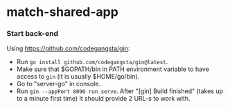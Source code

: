 # match-shared-app

### Start back-end

Using https://github.com/codegangsta/gin:
- Run `go install github.com/codegangsta/gin@latest`.
- Make sure that $GOPATH/bin in PATH environment variable to have access to `gin` (it is usually $HOME/go/bin).
- Go to "server-go" in console.
- Run `gin --appPort 8090 run serve`. After "[gin] Build finished" (takes up to a minute first time) it should provide 2 URL-s to work with.
